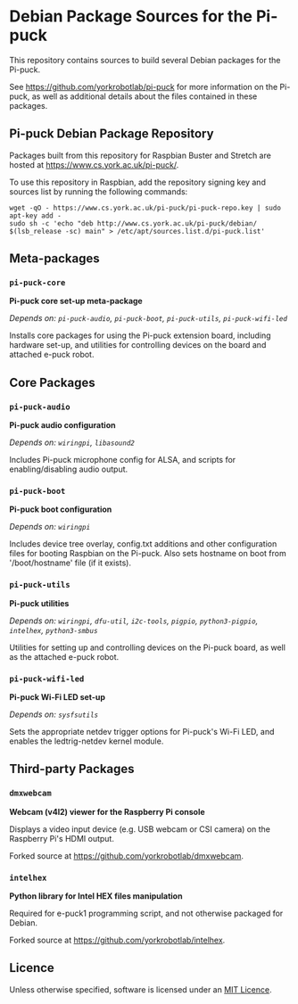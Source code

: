 # Debian Package Sources for the Pi-puck

This repository contains sources to build several Debian packages for the Pi-puck.

See https://github.com/yorkrobotlab/pi-puck for more information on the Pi-puck, as well as additional details about the files contained in these packages.


## Pi-puck Debian Package Repository

Packages built from this repository for Raspbian Buster and Stretch are hosted at https://www.cs.york.ac.uk/pi-puck/.

To use this repository in Raspbian, add the repository signing key and sources list by running the following commands:
```
wget -qO - https://www.cs.york.ac.uk/pi-puck/pi-puck-repo.key | sudo apt-key add -
sudo sh -c 'echo "deb http://www.cs.york.ac.uk/pi-puck/debian/ $(lsb_release -sc) main" > /etc/apt/sources.list.d/pi-puck.list'
```


## Meta-packages

### `pi-puck-core`

**Pi-puck core set-up meta-package**

_Depends on: `pi-puck-audio`, `pi-puck-boot`, `pi-puck-utils`, `pi-puck-wifi-led`_

Installs core packages for using the Pi-puck extension board, including hardware set-up, and utilities for controlling devices on the board and attached e-puck robot.


## Core Packages

### `pi-puck-audio`

**Pi-puck audio configuration**

_Depends on: `wiringpi`, `libasound2`_

Includes Pi-puck microphone config for ALSA, and scripts for enabling/disabling audio output.


### `pi-puck-boot`

**Pi-puck boot configuration**

_Depends on: `wiringpi`_

Includes device tree overlay, config.txt additions and other configuration files for booting Raspbian on the Pi-puck.
Also sets hostname on boot from '/boot/hostname' file (if it exists).


### `pi-puck-utils`

**Pi-puck utilities**

_Depends on: `wiringpi`, `dfu-util`, `i2c-tools`, `pigpio`, `python3-pigpio`, `intelhex`, `python3-smbus`_

Utilities for setting up and controlling devices on the Pi-puck board, as well as the attached e-puck robot.


### `pi-puck-wifi-led`

**Pi-puck Wi-Fi LED set-up**

_Depends on: `sysfsutils`_

Sets the appropriate netdev trigger options for Pi-puck's Wi-Fi LED, and enables the ledtrig-netdev kernel module.


## Third-party Packages

### `dmxwebcam`

**Webcam (v4l2) viewer for the Raspberry Pi console**

Displays a video input device (e.g. USB webcam or CSI camera) on the Raspberry Pi's HDMI output.

Forked source at https://github.com/yorkrobotlab/dmxwebcam.


### `intelhex`

**Python library for Intel HEX files manipulation**

Required for e-puck1 programming script, and not otherwise packaged for Debian.

Forked source at https://github.com/yorkrobotlab/intelhex.


## Licence

Unless otherwise specified, software is licensed under an [MIT Licence][mit].

[mit]: /LICENSE
